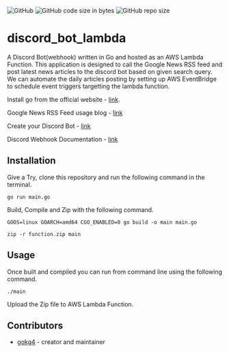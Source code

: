 ![GitHub](https://img.shields.io/github/license/gokg4/discord_bot_lambda) ![GitHub code size in bytes](https://img.shields.io/github/languages/code-size/gokg4/discord_bot_lambda) ![GitHub repo size](https://img.shields.io/github/repo-size/gokg4/discord_bot_lambda)

# discord_bot_lambda

A Discord Bot(webhook) written in Go and hosted as an AWS Lambda Function. This application is designed to call the Google News RSS feed and post latest news articles to the discord bot based on given search query. We can automate the daily articles posting by setting up AWS EventBridge to schedule event triggers targetting the lambda function.

Install go from the official website - [link](https://go.dev/dl/).

Google News RSS Feed usage blog - [link](https://newscatcherapi.com/blog/google-news-rss-search-parameters-the-missing-documentaiton)

Create your Discord Bot - [link](https://support.discord.com/hc/en-us/articles/360045093012)

Discord Webhook Documentation - [link](https://discord.com/developers/docs/resources/webhook)

## Installation

Give a Try, clone this repository and run the following command in the terminal.

```go run main.go```

Build, Compile and Zip with the following command.

```GOOS=linux GOARCH=amd64 CGO_ENABLED=0 go build -o main main.go```

```zip -r function.zip main```

## Usage

Once built and compiled you can run from command line using the following command.

```./main```

Upload the Zip file to AWS Lambda Function.

## Contributors

- [gokg4](https://github.com/gokg4) - creator and maintainer
